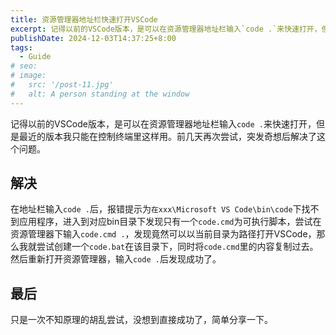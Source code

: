 ```yaml
---
title: 资源管理器地址栏快速打开VSCode
excerpt: 记得以前的VSCode版本，是可以在资源管理器地址栏输入`code .`来快速打开，但是最近的版本我只能在控制终端里这样用。前几天再次尝试，突发奇想后解决了这个问题。
publishDate: 2024-12-03T14:37:25+8:00
tags:
  - Guide
# seo:
# image:
#   src: '/post-11.jpg'
#   alt: A person standing at the window
---
```


记得以前的VSCode版本，是可以在资源管理器地址栏输入`code .`来快速打开，但是最近的版本我只能在控制终端里这样用。前几天再次尝试，突发奇想后解决了这个问题。

## 解决

在地址栏输入`code .`后，报错提示为`在xxx\Microsoft VS Code\bin\code`下找不到应用程序，进入到对应bin目录下发现只有一个`code.cmd`为可执行脚本，尝试在资源管理器下输入`code.cmd .`，发现竟然可以以当前目录为路径打开VSCode，那么我就尝试创建一个`code.bat`在该目录下，同时将`code.cmd`里的内容复制过去。然后重新打开资源管理器，输入`code .`后发现成功了。

## 最后

只是一次不知原理的胡乱尝试，没想到直接成功了，简单分享一下。
